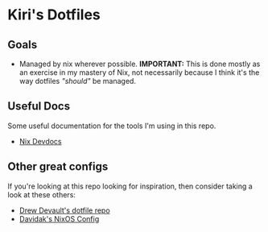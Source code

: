 # Kiri's Dotfiles

## Goals

- Managed by nix wherever possible. **IMPORTANT:** This is done mostly as an exercise in my mastery of Nix, not necessarily because I think it's the way dotfiles *"should"* be managed.

## Useful Docs

Some useful documentation for the tools I'm using in this repo.
- [Nix Devdocs](https://devdocs.io/nix/)

## Other great configs

If you're looking at this repo looking for inspiration, then consider taking a look at these others:
- [Drew Devault's dotfile repo](https://git.sr.ht/~sircmpwn/dotfiles)
- [Davidak's NixOS Config](https://codeberg.org/davidak/nixos-config)

